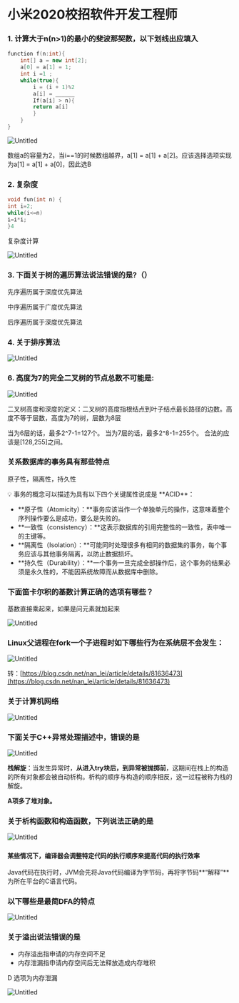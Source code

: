 # 小米2020校招软件开发工程师

### 1. 计算大于n(n>1)的最小的斐波那契数，以下划线出应填入

```cpp
function f(n:int){
	int[] a = new int[2];
	a[0] = a[1] = 1;
	int i =1 ;
	while(true){
		i = (i + 1)%2
		a[i] = ______
		If(a[i] > n){
		return a[i]
		}
	}
}

```

![Untitled](%E5%B0%8F%E7%B1%B32020%E6%A0%A1%E6%8B%9B%E8%BD%AF%E4%BB%B6%E5%BC%80%E5%8F%91%E5%B7%A5%E7%A8%8B%E5%B8%88%20c6162da3e89d4f82be51c1d20870f114/Untitled.png)

数组a的容量为2，当i==1的时候数组越界，a[1] = a[1] + a[2]。应该选择选项实现为a[1] = a[1] + a[0]，因此选B

### 2. 复杂度

```cpp
void fun(int n) {
int i=2;
while(i<=n)
i=i*i;
}4
```

复杂度计算

![Untitled](%E5%B0%8F%E7%B1%B32020%E6%A0%A1%E6%8B%9B%E8%BD%AF%E4%BB%B6%E5%BC%80%E5%8F%91%E5%B7%A5%E7%A8%8B%E5%B8%88%20c6162da3e89d4f82be51c1d20870f114/Untitled%201.png)

### 3. 下面关于树的遍历算法说法错误的是?（）

先序遍历属于深度优先算法

中序遍历属于广度优先算法

后序遍历属于深度优先算法

### 4. 关于排序算法

![Untitled](%E5%B0%8F%E7%B1%B32020%E6%A0%A1%E6%8B%9B%E8%BD%AF%E4%BB%B6%E5%BC%80%E5%8F%91%E5%B7%A5%E7%A8%8B%E5%B8%88%20c6162da3e89d4f82be51c1d20870f114/Untitled%202.png)

### 6. 高度为7的完全二叉树的节点总数不可能是:

![Untitled](%E5%B0%8F%E7%B1%B32020%E6%A0%A1%E6%8B%9B%E8%BD%AF%E4%BB%B6%E5%BC%80%E5%8F%91%E5%B7%A5%E7%A8%8B%E5%B8%88%20c6162da3e89d4f82be51c1d20870f114/Untitled%203.png)

二叉树高度和深度的定义：二叉树的高度指根结点到叶子结点最长路径的边数。高度不等于层数，高度为7的树，层数为8层

当为6层的话，最多2^7-1=127个。
当为7层的话，最多2^8-1=255个。
合法的应该是[128,255]之间。

### 关系数据库的事务具有那些特点

原子性，隔离性，持久性

<aside>
💡 事务的概念可以描述为具有以下四个关键属性说成是 **ACID**：

- **原子性（Atomicity）：**事务应该当作一个单独单元的操作，这意味着整个序列操作要么是成功，要么是失败的。
- **一致性（consistency）：**这表示数据库的引用完整性的一致性，表中唯一的主键等。
- **隔离性（Isolation）：**可能同时处理很多有相同的数据集的事务，每个事务应该与其他事务隔离，以防止数据损坏。
- **持久性（Durability）：**一个事务一旦完成全部操作后，这个事务的结果必须是永久性的，不能因系统故障而从数据库中删除。
</aside>

### 下面笛卡尔积的基数计算正确的选项有哪些？

基数直接乘起来，如果是问元素就加起来

![Untitled](%E5%B0%8F%E7%B1%B32020%E6%A0%A1%E6%8B%9B%E8%BD%AF%E4%BB%B6%E5%BC%80%E5%8F%91%E5%B7%A5%E7%A8%8B%E5%B8%88%20c6162da3e89d4f82be51c1d20870f114/Untitled%204.png)

### Linux父进程在fork一个子进程时如下哪些行为在系统层不会发生：

![Untitled](%E5%B0%8F%E7%B1%B32020%E6%A0%A1%E6%8B%9B%E8%BD%AF%E4%BB%B6%E5%BC%80%E5%8F%91%E5%B7%A5%E7%A8%8B%E5%B8%88%20c6162da3e89d4f82be51c1d20870f114/Untitled%205.png)

转：[https://blog.csdn.net/nan_lei/article/details/81636473](https://blog.csdn.net/nan_lei/article/details/81636473)

### 关于计算机网络

![Untitled](%E5%B0%8F%E7%B1%B32020%E6%A0%A1%E6%8B%9B%E8%BD%AF%E4%BB%B6%E5%BC%80%E5%8F%91%E5%B7%A5%E7%A8%8B%E5%B8%88%20c6162da3e89d4f82be51c1d20870f114/Untitled%206.png)

### 下面关于C++异常处理描述中，错误的是

![Untitled](%E5%B0%8F%E7%B1%B32020%E6%A0%A1%E6%8B%9B%E8%BD%AF%E4%BB%B6%E5%BC%80%E5%8F%91%E5%B7%A5%E7%A8%8B%E5%B8%88%20c6162da3e89d4f82be51c1d20870f114/Untitled%207.png)

**栈解旋**：当发生异常时，**从进入try块后，到异常被抛掷前**，这期间在栈上的构造的所有对象都会被自动析构。析构的顺序与构造的顺序相反，这一过程被称为栈的解旋。

**A项多了堆对象。**

### 关于析构函数和构造函数，下列说法正确的是

![Untitled](%E5%B0%8F%E7%B1%B32020%E6%A0%A1%E6%8B%9B%E8%BD%AF%E4%BB%B6%E5%BC%80%E5%8F%91%E5%B7%A5%E7%A8%8B%E5%B8%88%20c6162da3e89d4f82be51c1d20870f114/Untitled%208.png)

### `某些情况下，编译器会调整特定代码的执行顺序来提高代码的执行效率`

Java代码在执行时，JVM会先将Java代码编译为字节码，再将字节码**“解释”**
为所在平台的C语言代码。

### 以下哪些是最简DFA的特点

![Untitled](%E5%B0%8F%E7%B1%B32020%E6%A0%A1%E6%8B%9B%E8%BD%AF%E4%BB%B6%E5%BC%80%E5%8F%91%E5%B7%A5%E7%A8%8B%E5%B8%88%20c6162da3e89d4f82be51c1d20870f114/Untitled%209.png)

### 关于溢出说法错误的是

- 内存溢出指申请的内存空间不足
- 内存泄漏指申请内存空间后无法释放造成内存堆积

D 选项为内存泄漏

![Untitled](%E5%B0%8F%E7%B1%B32020%E6%A0%A1%E6%8B%9B%E8%BD%AF%E4%BB%B6%E5%BC%80%E5%8F%91%E5%B7%A5%E7%A8%8B%E5%B8%88%20c6162da3e89d4f82be51c1d20870f114/Untitled%2010.png)